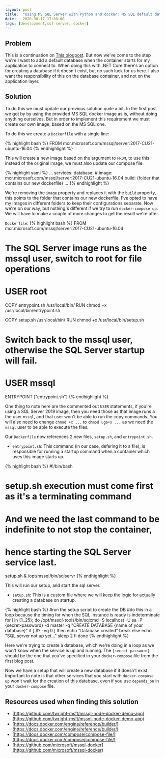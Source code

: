 ```yaml
---
layout: post
title:  "Using MS SQL Server with Python and docker: MS SQL default database in docker"
date:   2020-08-17 17:08:00
tags: [development,sql server, docker]
---
```


## Problem
This is a continuation on [This blogpost](/blog/docker-ms-sql-python-step1-ms-sql-docker). But now we've come to the step we're I want to add a default database when the container starts for my application to connect to. When doing this with .NET Core there's an option for creating a database if it doesn't exist, but no such luck for us here. I also want the responsibility of this on the database container, and not on the application layer.

## Solution
To do this we must update our previous solution quite a bit. In the first post we got by by using the provided MS SQL docker image as is, without doing anything ourselves. But in order to implement this requirement we must create our own image, based on the MS SQL one.

To do this we create a `Dockerfile` with a single line:

{% highlight bash %}
FROM mcr.microsoft.com/mssql/server:2017-CU21-ubuntu-16.04
{% endhighlight %}

This will create a new image based on the argument to `FROM`, to use this instead of the original image, we must also update our compose file.

{% highlight yaml %}
...
services:
  database:
    # image: mcr.microsoft.com/mssql/server:2017-CU21-ubuntu-16.04
    build: {folder that contains our new dockerfile}
...
{% endhighlight %}

We're removing the `image` property and replaces it with the `build` property, this points to the folder that contains our new dockerfile, I've opted to have my images in different folders to keep their configurations separate. Now we're on our way, but nothing's different if we try to run `docker-compose up`. We will have to make a couple of more changes to get the result we're after.

`Dockerfile`:
{% highlight bash %}
FROM mcr.microsoft.com/mssql/server:2017-CU21-ubuntu-16.04

# The SQL Server image runs as the mssql user, switch to root for file operations
# USER root

COPY entrypoint.sh /usr/local/bin/
RUN chmod +x /usr/local/bin/entrypoint.sh

COPY setup.sh /usr/local/bin/
RUN chmod +x /usr/local/bin/setup.sh

# Switch back to the mssql user, otherwise the SQL Server startup will fail.
# USER mssql

ENTRYPOINT ["entrypoint.sh"]
{% endhighlight %}

One thing to note here are the commented out `USER` statements, if you're using a SQL Server 2019 image, then you need those as that image runs a the user `mssql`, and that user won't be able to run the copy commands. You will also need to change `chmod +x ...` to `chmod ugo+x ...` as we need the `mssql` user to be able to execute the files.

Our `Dockerfile` now references 2 new files, `setup.sh`, and `entrypoint.sh`.

- `entrypoint.sh`: This command (in our case, defering it to a file), is responsible for running a startup command when a container which uses this image starts up.

{% highlight bash %}
#!/bin/bash

# setup.sh execution must come first as it's a terminating command
# And we need the last command to be indefinite to not stop the container,
# hence starting the SQL Server service last.
setup.sh & /opt/mssql/bin/sqlservr
{% endhighlight %}

This will run our setup, and start the sql server.

- `setup.sh`: This is a custom file where we will keep the logic for actually creating a database on startup.

{% highlight bash %}
#run the setup script to create the DB
#do this in a loop because the timing for when the SQL instance is ready is indeterminate
for i in {1..25};
do
    /opt/mssql-tools/bin/sqlcmd -S localhost -U sa -P {secret-password} -d master -q "CREATE DATABASE {name of your database}"
    if [ $? -eq 0 ]
    then
        echo "Database created"
        break
    else
        echo "SQL server not up yet..."
        sleep 2
    fi
done
{% endhighlight %}

Here we're trying to create a database, which we're doing in a loop as we won't know when the service is up and running. The `{secret-password}` should be the one that you've specified in your `docker-compose` file from the first blog post.

Now we have a setup that will create a new database if it doesn't exist. Important to note is that other services that you start with `docker-compose up` won't wait for the creation of this database, even if you use `depends_on` in your `docker-compose` file.

## Resources used when finding this solution
- [https://github.com/twright-msft/mssql-node-docker-demo-app](https://github.com/twright-msft/mssql-node-docker-demo-app)
- [https://docs.docker.com/engine/reference/builder/](https://docs.docker.com/engine/reference/builder/)
- [https://docs.docker.com/compose/compose-file/](https://docs.docker.com/compose/compose-file/)
- [https://github.com/microsoft/mssql-docker](https://github.com/microsoft/mssql-docker)